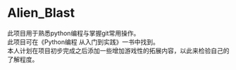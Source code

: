 # Alien_Blast
此项目用于熟悉python编程与掌握git常用操作。  
此项目可在《Python编程 从入门到实践》一书中找到。  
本人计划在项目初步完成之后添加一些增加游戏性的拓展内容，以此来检验自己的了解程度。  
